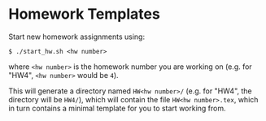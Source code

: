 # Homework Templates

Start new homework assignments using:
```
$ ./start_hw.sh <hw number>
```
where `<hw number>` is the homework number you are working on (e.g. for "HW4", `<hw number>` would be `4`).

This will generate a directory named `HW<hw number>/` (e.g. for "HW4", the directory will be `HW4/`), which will contain the file `HW<hw number>.tex`, which in turn contains a minimal template for you to start working from.
